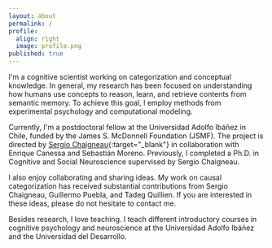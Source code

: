```yaml
---
layout: about
permalink: /
profile:
  align: right
  image: profile.png
published: true
---
```


I'm a cognitive scientist working on categorization and conceptual knowledge. In general, my research has been focused on understanding how humans use concepts to reason, learn, and retrieve contents from semantic memory. To achieve this goal, I employ methods from experimental psychology and computational modeling. 

Currently, I'm a postdoctoral fellow at the Universidad Adolfo Ibáñez in Chile, funded by the James S. McDonnell Foundation (JSMF). The project is directed by [Sergio Chaigneau](https://psicologia.uai.cl/profesor/sergio-chaigneau/){:target="_blank"} in collaboration with Enrique Canessa and Sebastián Moreno. Previously, I completed a Ph.D. in Cognitive and Social Neuroscience supervised by Sergio Chaigneau.

I also enjoy collaborating and sharing ideas. My work on causal categorization has received substantial contributions from Sergio Chaigneau, Guillermo Puebla, and Tadeg Quillien. If you are interested in these ideas, please do not hesitate to contact me.

Besides research, I love teaching. I teach different introductory courses in cognitive psychology and neuroscience at the Universidad Adolfo Ibáñez and the Universidad del Desarrollo.






